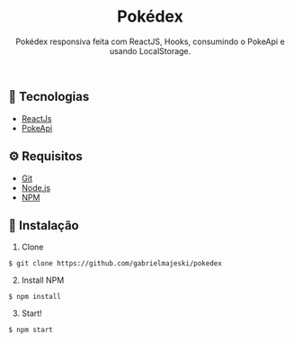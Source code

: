 <h1 align="center">Pokédex</h1>
<p align="center">Pokédex responsiva feita com ReactJS, Hooks, consumindo o PokeApi e usando LocalStorage.</p>
<br>

## :rocket: Tecnologias ##
- [ReactJs](https://react.dev/)
- [PokeApi](https://pokeapi.co/)


 ## ⚙️ Requisitos

- [Git](https://git-scm.com/)
- [Node.js](https://nodejs.org/en/)
- [NPM](https://www.npmjs.com/)


## 🚀 Instalação


1. Clone
```
$ git clone https://github.com/gabrielmajeski/pokedex
```
2. Install NPM
```
$ npm install
```
3. Start!
```
$ npm start
```




